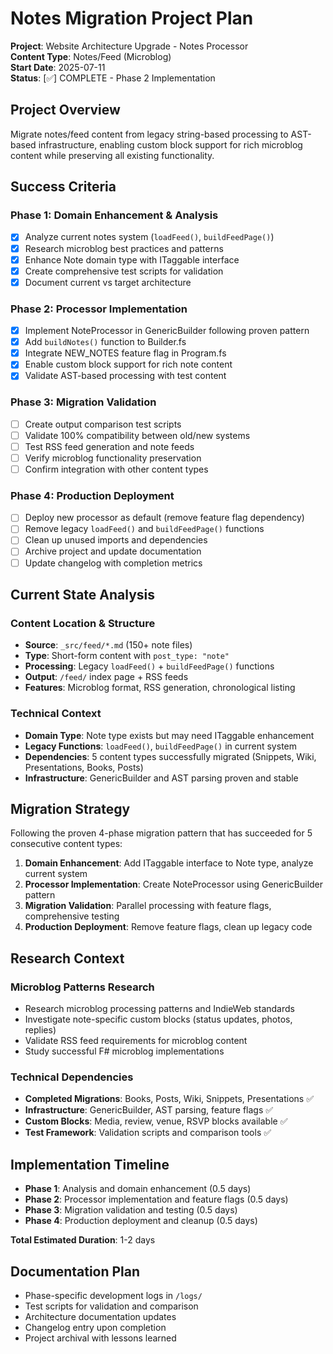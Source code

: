 # Notes Migration Project Plan

**Project**: Website Architecture Upgrade - Notes Processor  
**Content Type**: Notes/Feed (Microblog)  
**Start Date**: 2025-07-11  
**Status**: [✅] COMPLETE - Phase 2 Implementation

## Project Overview

Migrate notes/feed content from legacy string-based processing to AST-based infrastructure, enabling custom block support for rich microblog content while preserving all existing functionality.

## Success Criteria

### Phase 1: Domain Enhancement & Analysis
- [x] Analyze current notes system (`loadFeed()`, `buildFeedPage()`)
- [x] Research microblog best practices and patterns
- [x] Enhance Note domain type with ITaggable interface
- [x] Create comprehensive test scripts for validation
- [x] Document current vs target architecture

### Phase 2: Processor Implementation
- [x] Implement NoteProcessor in GenericBuilder following proven pattern
- [x] Add `buildNotes()` function to Builder.fs 
- [x] Integrate NEW_NOTES feature flag in Program.fs
- [x] Enable custom block support for rich note content
- [x] Validate AST-based processing with test content

### Phase 3: Migration Validation
- [ ] Create output comparison test scripts
- [ ] Validate 100% compatibility between old/new systems
- [ ] Test RSS feed generation and note feeds
- [ ] Verify microblog functionality preservation
- [ ] Confirm integration with other content types

### Phase 4: Production Deployment
- [ ] Deploy new processor as default (remove feature flag dependency)
- [ ] Remove legacy `loadFeed()` and `buildFeedPage()` functions
- [ ] Clean up unused imports and dependencies
- [ ] Archive project and update documentation
- [ ] Update changelog with completion metrics

## Current State Analysis

### Content Location & Structure
- **Source**: `_src/feed/*.md` (150+ note files)
- **Type**: Short-form content with `post_type: "note"`
- **Processing**: Legacy `loadFeed()` + `buildFeedPage()` functions
- **Output**: `/feed/` index page + RSS feeds
- **Features**: Microblog format, RSS generation, chronological listing

### Technical Context
- **Domain Type**: Note type exists but may need ITaggable enhancement
- **Legacy Functions**: `loadFeed()`, `buildFeedPage()` in current system
- **Dependencies**: 5 content types successfully migrated (Snippets, Wiki, Presentations, Books, Posts)
- **Infrastructure**: GenericBuilder and AST parsing proven and stable

## Migration Strategy

Following the proven 4-phase migration pattern that has succeeded for 5 consecutive content types:

1. **Domain Enhancement**: Add ITaggable interface to Note type, analyze current system
2. **Processor Implementation**: Create NoteProcessor using GenericBuilder pattern
3. **Migration Validation**: Parallel processing with feature flags, comprehensive testing
4. **Production Deployment**: Remove feature flags, clean up legacy code

## Research Context

### Microblog Patterns Research
- Research microblog processing patterns and IndieWeb standards
- Investigate note-specific custom blocks (status updates, photos, replies)
- Validate RSS feed requirements for microblog content
- Study successful F# microblog implementations

### Technical Dependencies
- **Completed Migrations**: Books, Posts, Wiki, Snippets, Presentations ✅
- **Infrastructure**: GenericBuilder, AST parsing, feature flags ✅  
- **Custom Blocks**: Media, review, venue, RSVP blocks available ✅
- **Test Framework**: Validation scripts and comparison tools ✅

## Implementation Timeline

- **Phase 1**: Analysis and domain enhancement (0.5 days)
- **Phase 2**: Processor implementation and feature flags (0.5 days)  
- **Phase 3**: Migration validation and testing (0.5 days)
- **Phase 4**: Production deployment and cleanup (0.5 days)

**Total Estimated Duration**: 1-2 days

## Documentation Plan

- Phase-specific development logs in `/logs/`
- Test scripts for validation and comparison
- Architecture documentation updates
- Changelog entry upon completion
- Project archival with lessons learned
